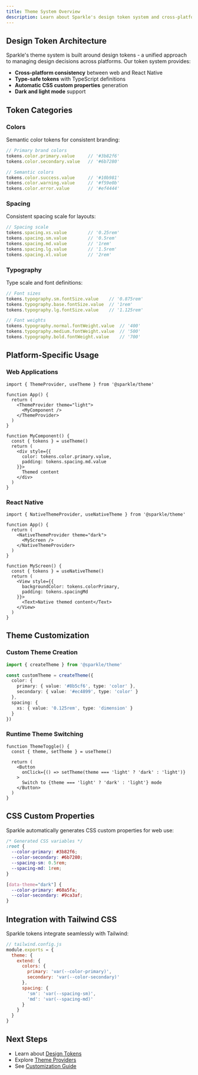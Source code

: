 ```yaml
---
title: Theme System Overview
description: Learn about Sparkle's design token system and cross-platform theming capabilities.
---
```


## Design Token Architecture

Sparkle's theme system is built around design tokens - a unified approach to managing design decisions across platforms. Our token system provides:

- **Cross-platform consistency** between web and React Native
- **Type-safe tokens** with TypeScript definitions
- **Automatic CSS custom properties** generation
- **Dark and light mode** support

## Token Categories

### Colors

Semantic color tokens for consistent branding:

<!-- eslint-disable -->

```typescript
// Primary brand colors
tokens.color.primary.value     // '#3b82f6'
tokens.color.secondary.value   // '#6b7280'

// Semantic colors
tokens.color.success.value     // '#10b981'
tokens.color.warning.value     // '#f59e0b'
tokens.color.error.value       // '#ef4444'
```

### Spacing

Consistent spacing scale for layouts:

<!-- eslint-disable -->

```typescript
// Spacing scale
tokens.spacing.xs.value        // '0.25rem'
tokens.spacing.sm.value        // '0.5rem'
tokens.spacing.md.value        // '1rem'
tokens.spacing.lg.value        // '1.5rem'
tokens.spacing.xl.value        // '2rem'
```

### Typography

Type scale and font definitions:

<!-- eslint-disable -->

```typescript
// Font sizes
tokens.typography.sm.fontSize.value    // '0.875rem'
tokens.typography.base.fontSize.value  // '1rem'
tokens.typography.lg.fontSize.value    // '1.125rem'

// Font weights
tokens.typography.normal.fontWeight.value  // '400'
tokens.typography.medium.fontWeight.value  // '500'
tokens.typography.bold.fontWeight.value    // '700'
```

## Platform-Specific Usage

### Web Applications

```tsx
import { ThemeProvider, useTheme } from '@sparkle/theme'

function App() {
  return (
    <ThemeProvider theme="light">
      <MyComponent />
    </ThemeProvider>
  )
}

function MyComponent() {
  const { tokens } = useTheme()
  return (
    <div style={{
      color: tokens.color.primary.value,
      padding: tokens.spacing.md.value
    }}>
      Themed content
    </div>
  )
}
```

### React Native

```tsx
import { NativeThemeProvider, useNativeTheme } from '@sparkle/theme'

function App() {
  return (
    <NativeThemeProvider theme="dark">
      <MyScreen />
    </NativeThemeProvider>
  )
}

function MyScreen() {
  const { tokens } = useNativeTheme()
  return (
    <View style={{
      backgroundColor: tokens.colorPrimary,
      padding: tokens.spacingMd
    }}>
      <Text>Native themed content</Text>
    </View>
  )
}
```

## Theme Customization

### Custom Theme Creation

```typescript
import { createTheme } from '@sparkle/theme'

const customTheme = createTheme({
  color: {
    primary: { value: '#8b5cf6', type: 'color' },
    secondary: { value: '#ec4899', type: 'color' }
  },
  spacing: {
    xs: { value: '0.125rem', type: 'dimension' }
  }
})
```

### Runtime Theme Switching

```tsx
function ThemeToggle() {
  const { theme, setTheme } = useTheme()

  return (
    <Button
      onClick={() => setTheme(theme === 'light' ? 'dark' : 'light')}
    >
      Switch to {theme === 'light' ? 'dark' : 'light'} mode
    </Button>
  )
}
```

## CSS Custom Properties

Sparkle automatically generates CSS custom properties for web use:

```css
/* Generated CSS variables */
:root {
  --color-primary: #3b82f6;
  --color-secondary: #6b7280;
  --spacing-sm: 0.5rem;
  --spacing-md: 1rem;
}

[data-theme="dark"] {
  --color-primary: #60a5fa;
  --color-secondary: #9ca3af;
}
```

## Integration with Tailwind CSS

Sparkle tokens integrate seamlessly with Tailwind:

```javascript
// tailwind.config.js
module.exports = {
  theme: {
    extend: {
      colors: {
        primary: 'var(--color-primary)',
        secondary: 'var(--color-secondary)'
      },
      spacing: {
        'sm': 'var(--spacing-sm)',
        'md': 'var(--spacing-md)'
      }
    }
  }
}
```

## Next Steps

- Learn about [Design Tokens](/theme/design-tokens/)
- Explore [Theme Providers](/theme/providers/)
- See [Customization Guide](/theme/customization/)
